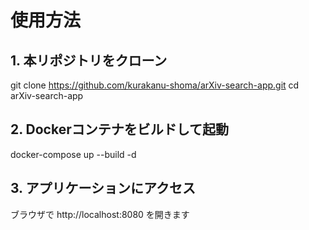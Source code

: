 # 使用方法
## 1. 本リポジトリをクローン
git clone https://github.com/kurakanu-shoma/arXiv-search-app.git
cd arXiv-search-app

## 2. Dockerコンテナをビルドして起動
docker-compose up --build -d

## 3. アプリケーションにアクセス
ブラウザで http://localhost:8080 を開きます
